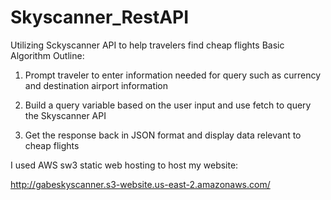 # Skyscanner_RestAPI
Utilizing Sckyscanner API to help travelers find cheap flights
Basic Algorithm Outline:

1. Prompt traveler to enter information needed for query such as currency and destination airport information

2. Build a query variable based on the user input and use fetch to query the Skyscanner API

3. Get the response back in JSON format and display data relevant to cheap flights 

I used AWS sw3 static web hosting to host my website: 

http://gabeskyscanner.s3-website.us-east-2.amazonaws.com/
